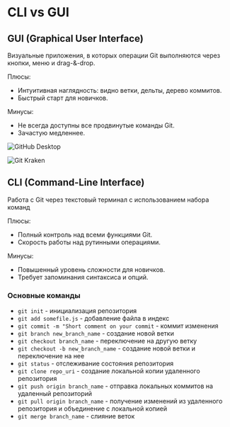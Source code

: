 # CLI vs GUI

##  GUI (Graphical User Interface)

Визуальные приложения, в которых операции Git выполняются через кнопки, меню и drag-&-drop.

Плюсы:

- Интуитивная наглядность: видно ветки, дельты, дерево коммитов.
- Быстрый старт для новичков.

Минусы:

- Не всегда доступны все продвинутые команды Git.
- Зачастую медленнее.

![GitHub Desktop](github_desktop.jpg)

![Git Kraken](git_kraken.webp)

##  CLI (Command-Line Interface)

Работа с Git через текстовый терминал с использованием набора команд

Плюсы:

- Полный контроль над всеми функциями Git.
- Скорость работы над рутинными операциями.

Минусы:

- Повышенный уровень сложности для новичков.
- Требует запоминания синтаксиса и опций.

### Основные команды

- `git init` - инициализация репозитория
- `git add somefile.js` - добавление файла в индекс
- `git commit -m "Short comment on your commit` - коммит изменения
- `git branch new_branch_name` - создание новой ветки
- `git checkout branch_name` - переключение на другую ветку
- `git checkout -b new_branch_name` - создание новой ветки и переключение на нее
- `git status` - отслеживание состояния репозитория
- `git clone repo_uri` - создание локальной копии удаленного репозитория
- `git push origin branch_name` - отправка локальных коммитов на удаленный репозиторий
- `git pull origin branch_name` - получение изменений из удаленного репозитория и объединение с локальной копией
- `git merge branch_name` - слияние веток